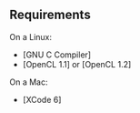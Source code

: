 Requirements
------------

On a Linux:

* [GNU C Compiler]
* [OpenCL 1.1] or [OpenCL 1.2]

On a Mac:
* [XCode 6]

[Open CL]: https://www.khronos.org/opencl
[XCode]: https://developer.apple.com/xcode
